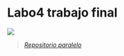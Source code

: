 # Labo4 trabajo final
![](https://img.shields.io/badge/FRONT-END-green)

> [*Repositorio paralelo*](https://github.com/Luvolta/Trabajo-Final-LaboIV)
